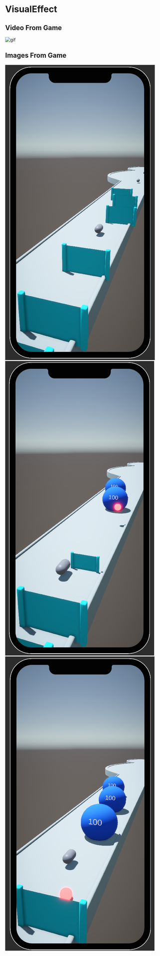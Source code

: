 # VisualEffect
 
## Video From Game
![gif](https://github.com/Egroses/VisualEffect/blob/main/Images/VisualEffect.gif)

## Images From Game
![picture 1](https://github.com/Egroses/VisualEffect/blob/main/Images/Picture%201.png)\
![picture 2](https://github.com/Egroses/VisualEffect/blob/main/Images/Picture%202.png)\
![picture 3](https://github.com/Egroses/VisualEffect/blob/main/Images/Picture%203.png)
